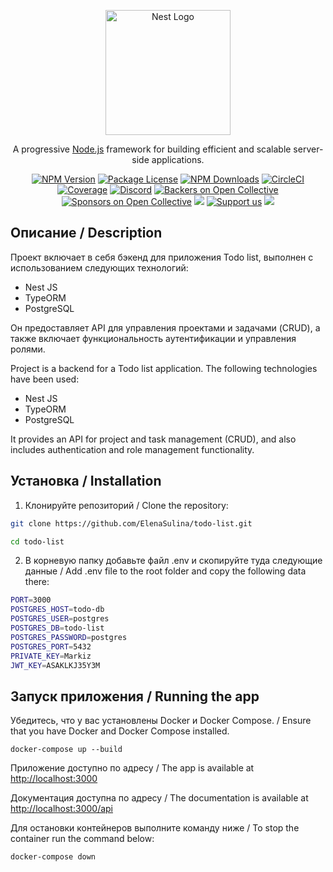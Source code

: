 <p align="center">
  <a href="http://nestjs.com/" target="blank"><img src="https://nestjs.com/img/logo-small.svg" width="200" alt="Nest Logo" /></a>
</p>

[circleci-image]: https://img.shields.io/circleci/build/github/nestjs/nest/master?token=abc123def456
[circleci-url]: https://circleci.com/gh/nestjs/nest

  <p align="center">A progressive <a href="http://nodejs.org" target="_blank">Node.js</a> framework for building efficient and scalable server-side applications.</p>
    <p align="center">
<a href="https://www.npmjs.com/~nestjscore" target="_blank"><img src="https://img.shields.io/npm/v/@nestjs/core.svg" alt="NPM Version" /></a>
<a href="https://www.npmjs.com/~nestjscore" target="_blank"><img src="https://img.shields.io/npm/l/@nestjs/core.svg" alt="Package License" /></a>
<a href="https://www.npmjs.com/~nestjscore" target="_blank"><img src="https://img.shields.io/npm/dm/@nestjs/common.svg" alt="NPM Downloads" /></a>
<a href="https://circleci.com/gh/nestjs/nest" target="_blank"><img src="https://img.shields.io/circleci/build/github/nestjs/nest/master" alt="CircleCI" /></a>
<a href="https://coveralls.io/github/nestjs/nest?branch=master" target="_blank"><img src="https://coveralls.io/repos/github/nestjs/nest/badge.svg?branch=master#9" alt="Coverage" /></a>
<a href="https://discord.gg/G7Qnnhy" target="_blank"><img src="https://img.shields.io/badge/discord-online-brightgreen.svg" alt="Discord"/></a>
<a href="https://opencollective.com/nest#backer" target="_blank"><img src="https://opencollective.com/nest/backers/badge.svg" alt="Backers on Open Collective" /></a>
<a href="https://opencollective.com/nest#sponsor" target="_blank"><img src="https://opencollective.com/nest/sponsors/badge.svg" alt="Sponsors on Open Collective" /></a>
  <a href="https://paypal.me/kamilmysliwiec" target="_blank"><img src="https://img.shields.io/badge/Donate-PayPal-ff3f59.svg"/></a>
    <a href="https://opencollective.com/nest#sponsor"  target="_blank"><img src="https://img.shields.io/badge/Support%20us-Open%20Collective-41B883.svg" alt="Support us"></a>
  <a href="https://twitter.com/nestframework" target="_blank"><img src="https://img.shields.io/twitter/follow/nestframework.svg?style=social&label=Follow"></a>
</p>
  <!--[![Backers on Open Collective](https://opencollective.com/nest/backers/badge.svg)](https://opencollective.com/nest#backer)
  [![Sponsors on Open Collective](https://opencollective.com/nest/sponsors/badge.svg)](https://opencollective.com/nest#sponsor)-->

## Описание / Description

Проект включает в себя бэкенд для приложения Todo list, выполнен с использованием следующих технологий:
- Nest JS
- TypeORM
- PostgreSQL

Он предоставляет API для управления проектами и задачами (CRUD), а также включает функциональность аутентификации и управления ролями.

Project is a backend for a Todo list application. The following technologies have been used:
- Nest JS
- TypeORM
- PostgreSQL

It provides an API for project and task management (CRUD), and also includes authentication and role management functionality.

## Установка  / Installation

1. Клонируйте репозиторий / Clone the repository:

```bash
git clone https://github.com/ElenaSulina/todo-list.git
```

```bash
cd todo-list
```

2. В корневую папку добавьте файл .env и скопируйте туда следующие данные / Add .env file to the root folder and copy the following data there:
```bash
PORT=3000
POSTGRES_HOST=todo-db
POSTGRES_USER=postgres
POSTGRES_DB=todo-list
POSTGRES_PASSWORD=postgres
POSTGRES_PORT=5432
PRIVATE_KEY=Markiz
JWT_KEY=ASAKLKJ35Y3M
```

## Запуск приложения / Running the app

 Убедитесь, что у вас установлены Docker и Docker Compose. / Ensure that you have Docker and Docker Compose installed.

  ```
  docker-compose up --build
  ```

Приложение доступно по адресу / The app is available at [http://localhost:3000](http://localhost:3000)

Документация доступна по адресу / The documentation is available at [http://localhost:3000/api](http://localhost:3000/api)


Для остановки контейнеров выполните команду ниже / To stop the container run the command below:
```bash
docker-compose down
```